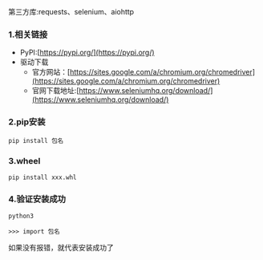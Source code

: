 第三方库:requests、selenium、aiohttp

### 1.相关链接

* PyPI:[https://pypi.org/](https://pypi.org/)
* 驱动下载
  * 官方网站：[https://sites.google.com/a/chromium.org/chromedriver](https://sites.google.com/a/chromium.org/chromedriver)
  * 官网下载地址:[https://www.seleniumhq.org/download/](https://www.seleniumhq.org/download/)

### 2.pip安装

```
pip install 包名
```

### 3.wheel

```
pip install xxx.whl
```

### 4.验证安装成功

```
python3

>>> import 包名
```

如果没有报错，就代表安装成功了

